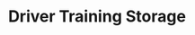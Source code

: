 ---
layout: building
title: "Driver Training Storage"
alternative_name: 
    - "Garage - Extension Service"
    - "Equipment Storage"
built: 1931
addition:
architect:
contractor: 
razed: 
author:
rights: Public Domain
source: Iowa State University Library, University Archives
publication-date: 1980 
---